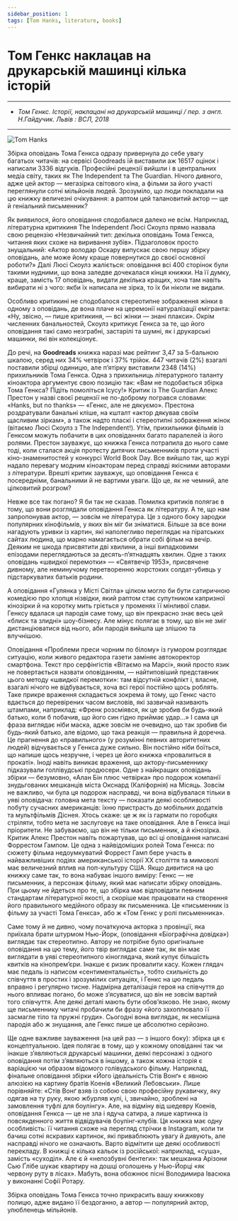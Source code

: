 ```yaml
---
sidebar_position: 1
tags: [Tom Hanks, literature, books]
---
```


# Том Генкс наклацав на друкарській машинці кілька історій

---
* *Том Генкс. Історії, наклацані на друкарській машинці / пер. з англ. Н.Гайдучик. Львів : ВСЛ, 2018*
---

![Tom Hanks](/img/typewriter.jpeg "Tom Hanks")

Збірка оповідань Тома Генкса одразу привернула до себе увагу багатьох читачів: на сервісі Goodreads їй виставили аж 16517 оцінок і написали 3336 відгуків. Професійні рецензії вийшли і в центральних медіа світу, таких як The Independent та The Guardian. Нічого дивного, адже цей актор — мегазірка світового кіна, а фільми за його участі переглянули сотні мільйонів людей. Зрозуміло, що люди покладали на цю книжку величезні очікування: а раптом цей талановитий актор — ще й геніальний письменник?  

Як виявилося, його оповідання сподобалися далеко не всім. Наприклад, літературна критикиня The Independent Люсі Скоулз прямо назвала свою рецензію «Незвичайний тип: декілька оповідань Тома Генкса, читання яких схоже на виривання зубів». Підзаголовок просто знущальний: «Актор володар Оскару випускає свою першу збірку оповідань, але може йому краще повернутися до своєї основної роботи?» Далі Люсі Скоулз жаліється: оповідання всі 400 сторінок були такими нудними, що вона заледве дочекалася кінця книжки. На її думку, краще, замість 17 оповідань, видати декілька кращих, хоча там навіть вибирати ні з чого: якби їх написала не зірка, то їх би ніколи не видали.

Особливо критикині не сподобалося стереотипне зображення жінки в одному з оповідань, де вона плаче на церемонії натуралізації емігранта: «Ну, звісно, — пише критикиня, — всі жінки — знані плакси». Окрім численних банальностей, Скоулз критикує Генкса за те, що його оповідання такі само незграбні, застарілі та шумні, як і друкарські машинки, які він колекціонує.

До речі, на **Goodreads** книжка наразі має рейтинг 3,47 за 5-бальною шкалою, серед них 34% четвірок і 37% трійок. 447 читачів (2%) взагалі поставили збірці одиницю, але п’ятірку виставили 2348 (14%) прихильників Тома Генкса. Одна з прихильниць літературного таланту кіноактора аргументує свою позицію так: «Вам не подобається збірка Тома Генкса? Підіть помоліться Ісусу!»
Критик із The Guardian Алекс Престон у назві своєї рецензії не по-доброму погрався словами: «Hanks, but no thanks» — «Генкс, але не дякуємо». Престона роздратували банальні кліше, на кшталт «актор дякував своїм щасливим зіркам», а також надто пласкі і стереотипні зображення жінок (вітаємо Люсі Скоулз з The Independent!). Утім, прихильники фільмів із Генксом можуть побачити в цих оповіданнях багато паралелей із його ролями. Престон зауважує, що книжка Генкса потрапила до нього саме тоді, коли сталася акція протесту дитячих письменників проти участі кіно-знаменитостей у конкурсі World Book Day. Все вийшло так, що журі надало перевагу модним кіноакторам перед справді якісними авторами з літератури. Врешті критик зауважує, що оповідання Генкса є посередніми, банальними й не вартими уваги. Що це, як не чемний, але цілковитий розгром?

Невже все так погано? Я би так не сказав. Помилка критиків полягає в тому, що вони розглядали оповідання Генкса як літературу. А те, що нам запропонував актор, — зовсім не література. Це з одного боку зародки популярних кінофільмів, у яких він міг би зніматися. Більше за все вони нагадують уривки із картин, які наполегливо переглядає на піратських сайтах людина, що марно намагається обрати собі фільм на вечір. Деяким не шкода присвятити дві хвилини, а інші випадковими епізодами переглядаються за десять-п’ятнадцять хвилин. Одне з таких оповідань «швидкої перемотки» — «Святвечір 1953», присвячене дивному, але неминучому перетворенню жорстоких солдат-убивць у підстаркуватих батьків родини.

А оповідання «Гулянка у Місті Світла» цілком могло би бути сатиричною комедією про хлопця нізвідки, який раптом стає супутником капризної кінозірки й на коротку мить гріється у променях її мінливої слави. Генксу вдалася ця пародія саме тому, що він прекрасно знає весь цей «блиск та злидні» шоу-бізнесу. Але мінус полягає в тому, що він не зміг дистанціюватися від нього, аби пародія вийшла ще злішою та влучнішою.

Оповідання «Проблеми преси чорним по білому» із гумором розглядає ситуацію, коли живого редактора газети заміняє автокоректор смартфона. Текст про серфінгістів «Вітаємо на Марсі», який просто язик не повертається назвати оповіданням, — найтиповіший представник цього методу «швидкої перемотки»: там відсутній конфлікт і, власне, взагалі нічого не відбувається, хоча всі герої постійно щось роблять. Таке прикре враження складається зокрема й тому, що Генкс часто вдається до перевірених часом висловів, які зазвичай називають штампами, наприклад: «Френк розсміявся, як це зробив би будь-який батько, коли б побачив, що його син гідно приймає удар…» І сама ця фраза виглядає ніби маска, адже зовсім не очевидно, що так зробив би будь-який батько, але відомо, що така реакція — правильна й доречна. Це прагнення до «правильного» (у розумінні певних авторитетних людей) відчувається у Генкса дуже сильно. Він постійно ніби боїться, що напише щось незручне, і через це його книжка «провалиться в прокаті». Іноді навіть виникає враження, що актору-письменнику підказували голлівудські продюсери.
Одне з найкращих оповідань збірки — безумовно, «Алан Бін плюс четвірка» про подорож компанії знудьгованих мешканців міста Окснард (Каліфорнія) на Місяць. Зовсім не важливо, чи була ця подорож насправді, чи вона відбувалася тільки в уяві оповідача: головна мета тексту — показати деякі особливості побуту сучасних американців: їхню пристрасть до мобільних додатків та мультфільмів Діснея. Хтось скаже: це ж як із гармати по горобцях стріляти, тобто мета не заслуговує на таке оповідання. Але в Генкса інші пріоритети. Не забуваємо, що він не тільки письменник, а й кінозірка. Критик Алекс Престон навіть пожартував, що всі ці оповідання написані Форрестом Гампом. Це одна з найвідоміших ролей Тома Генкса: по сюжету фільма недоумкуватий Форрест Гамп бере участь в найважливіших подіях американської історії XX століття та мимоволі має величезний вплив на поп-культуру США. Якщо дивитися на цю книжку саме так, то вона набуває іншого виміру: Генкс — не письменник, а персонаж фільму, який має написати збірку оповідань. При цьому не йдеться про те, що збірка має відповідати певним стандартам літературної якості, а скоріше має працювати на створення його правильного медійного образу як письменника. Це «письменник із фільму за участі Тома Генкса», або ж «Том Генкс у ролі письменника».

Саме тому й не дивно, чому початкуюча акторка з провінції, яка приїхала брати штурмом Нью-Йорк, (оповідання «Біографічна довідка») виглядає так стереотипно. Автору не потрібне було оригінальне оповідання на цю тему, його твір виглядає саме так, як він має виглядати в уяві стереотипного кіноглядача, який купує більшість квитків на кінопрем’єри. Інакше є ризик провалити касу. Кожен глядач має педаль із написом «сентиментальність», тобто схильність до співчуття в простих і зрозумілих ситуаціях, і Генкс на цю педаль вправно і регулярно тисне. Надмірна деталізація героя на співчуття до нього впливає погано, бо може з’ясуватися, що він не зовсім вартий того співчуття. Але деякі деталі мають бути обов’язково. Не знаю, якому ще письменнику читачі пробачили би фразу «його захоплювало її засмагле тіло та пружні груди». Сьогодні вона виглядає, як несмішна пародія або ж знущання, але Генкс пише це абсолютно серйозно.

Ще одне важливе зауваження (на цей раз — з іншого боку): збірка ця є концептуальною. Ідея полягає в тому, що у кожному оповіданні так чи інакше з’являються друкарські машинки, деякі персонажі з одного оповідання потім з’являються в іншому, а також кожна історія є варіацією чи образом відомого голівудського фільму. Наприклад, фінальне оповідання збірки «Його ідеальність Стів Вонґ» є явною алюзією на картину братів Коенів «Великий Лебовськи». Лише порівняйте: «Стів Вонґ взяв із собою свою професійну рукавичку, яку одягав на ту руку, якою жбурляв кулі, і, звичайно, зроблені на замовлення туфлі для боулінгу». Але, на відміну від шедевру Коенів, оповідання Генкса — це не зла і ядуча сатира, а лише картинка із повсякденного життя відвідувачів боулінг-клубів. Ця книжка має одну особливість: її читання схоже на перегляд стрічки в Instagram, коли ти бачиш сотні яскравих картинок, які приваблюють увагу й дивують, але насправді нічого не означають.
Варто відмітити ще деякі особливості перекладу. В книжці є кілька кальок із російської: наприклад, «суша», замість «суходіл». Але є й «непозбувні бентеги»: так мешканка Арізони Сью Ґлібе шукає квартиру на дошці оголошень у Нью-Йорці «як червону руту в лісах». Мабуть, вона обожнює пісні Володимира Івасюка у виконанні Софії Ротару.

Збірка оповідань Тома Генкса точно прикрасить вашу книжкову полицю, адже видано її бездоганно, а автор — популярний актор, улюбленець мільйонів.
